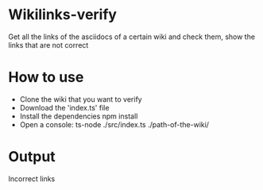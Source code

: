 # Wikilinks-verify
Get all the links of the asciidocs of a certain wiki and check them, show the links that are not correct
# How to use
- Clone the wiki that you want to verify
- Download the 'index.ts' file
- Install the dependencies 
    npm install
- Open a console:
    ts-node ./src/index.ts ./path-of-the-wiki/ 
# Output
 Incorrect links
